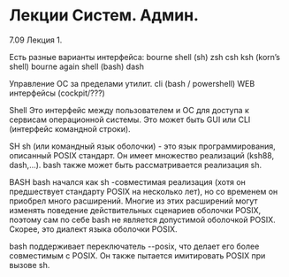 # Лекции Систем. Админ.
7.09 Лекция 1.

Есть разные варианты интерфейса:
bourne shell (sh)
zsh
csh
ksh (korn’s shell)
bourne again shell (bash)
dash

Управление ОС за пределами утилит.
cli (bash / powershell)
WEB интерфейсы (cockpit/???)

Shell 
Это интерфейс между пользователем и ОС для доступа к сервисам операционной системы. Это может быть GUI или CLI (интерфейс командной строки).

SH
sh (или командный язык оболочки) - это язык программирования, описанный POSIX стандарт. Он имеет множество реализаций (ksh88, dash,...). bash также может быть рассматривается реализация sh.

BASH
bash начался как sh -совместимая реализация (хотя он предшествует стандарту POSIX на несколько лет), но со временем он приобрел много расширений. Многие из этих расширений могут изменять поведение действительных сценариев оболочки POSIX, поэтому сам по себе bash не является допустимой оболочкой POSIX. Скорее, это диалект языка оболочки POSIX.

bash поддерживает переключатель --posix, что делает его более совместимым с POSIX. Он также пытается имитировать POSIX при вызове sh.